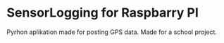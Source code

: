 # SensorLogging for Raspbarry PI
Pyrhon aplikation made for posting GPS data. Made for a school project.
